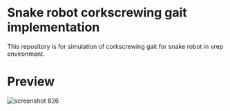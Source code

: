 # Snake robot corkscrewing gait implementation
This repository is for simulation of corkscrewing gait for snake robot in vrep environment. 

# Preview
![screenshot 826](https://user-images.githubusercontent.com/32405791/47341787-931c4080-d6bf-11e8-9012-293f1a6d6bdc.png)
